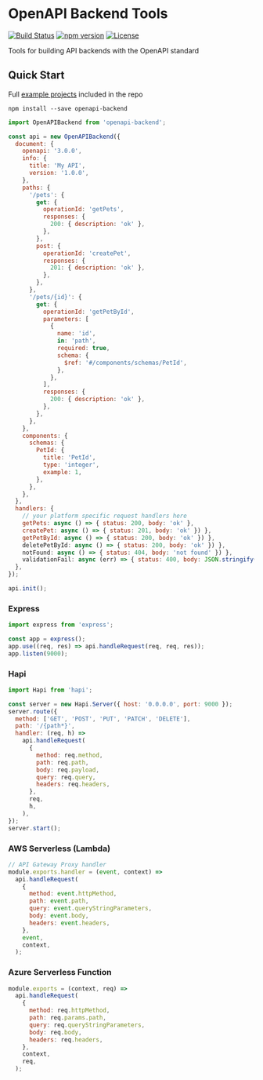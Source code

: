 # OpenAPI Backend Tools
[![Build Status](https://travis-ci.org/anttiviljami/openapi-backend.svg?branch=master)](https://travis-ci.org/anttiviljami/openapi-backend)
[![npm version](https://badge.fury.io/js/openapi-backend.svg)](https://badge.fury.io/js/openapi-backend)
[![License](http://img.shields.io/:license-mit-blue.svg)](http://anttiviljami.mit-license.org)

Tools for building API backends with the OpenAPI standard

## Quick Start

Full [example projects](https://github.com/anttiviljami/openapi-backend/tree/master/examples) included in the repo

```
npm install --save openapi-backend
```

```javascript
import OpenAPIBackend from 'openapi-backend';

const api = new OpenAPIBackend({
  document: {
    openapi: '3.0.0',
    info: {
      title: 'My API',
      version: '1.0.0',
    },
    paths: {
      '/pets': {
        get: {
          operationId: 'getPets',
          responses: {
            200: { description: 'ok' },
          },
        },
        post: {
          operationId: 'createPet',
          responses: {
            201: { description: 'ok' },
          },
        },
      },
      '/pets/{id}': {
        get: {
          operationId: 'getPetById',
          parameters: [
            {
              name: 'id',
              in: 'path',
              required: true,
              schema: {
                $ref: '#/components/schemas/PetId',
              },
            },
          ],
          responses: {
            200: { description: 'ok' },
          },
        },
      },
    },
    components: {
      schemas: {
        PetId: {
          title: 'PetId',
          type: 'integer',
          example: 1,
        },
      },
    },
  },
  handlers: {
    // your platform specific request handlers here
    getPets: async () => { status: 200, body: 'ok' },
    createPet: async () => { status: 201, body: 'ok' }) },
    getPetById: async () => { status: 200, body: 'ok' }) },
    deletePetById: async () => { status: 200, body: 'ok' }) },
    notFound: async () => { status: 404, body: 'not found' }) },
    validationFail: async (err) => { status: 400, body: JSON.stringify({ err }) }) },
  },
});

api.init();
```

### Express

```javascript
import express from 'express';

const app = express();
app.use((req, res) => api.handleRequest(req, req, res));
app.listen(9000);
```

### Hapi

```javascript
import Hapi from 'hapi';

const server = new Hapi.Server({ host: '0.0.0.0', port: 9000 });
server.route({
  method: ['GET', 'POST', 'PUT', 'PATCH', 'DELETE'],
  path: '/{path*}',
  handler: (req, h) =>
    api.handleRequest(
      {
        method: req.method,
        path: req.path,
        body: req.payload,
        query: req.query,
        headers: req.headers,
      },
      req,
      h,
    ),
});
server.start();
```

### AWS Serverless (Lambda)

```javascript
// API Gateway Proxy handler
module.exports.handler = (event, context) =>
  api.handleRequest(
    {
      method: event.httpMethod,
      path: event.path,
      query: event.queryStringParameters,
      body: event.body,
      headers: event.headers,
    },
    event,
    context,
  );
```

### Azure Serverless Function

```javascript
module.exports = (context, req) =>
  api.handleRequest(
    {
      method: req.httpMethod,
      path: req.params.path,
      query: req.queryStringParameters,
      body: req.body,
      headers: req.headers,
    },
    context,
    req,
  );
```


